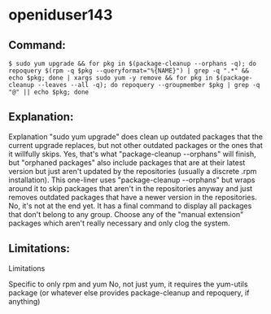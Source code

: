 # openiduser143

## Command:
```
$ sudo yum upgrade && for pkg in $(package-cleanup --orphans -q); do repoquery $(rpm -q $pkg --queryformat="%{NAME}") | grep -q ".*" && echo $pkg; done | xargs sudo yum -y remove && for pkg in $(package-cleanup --leaves --all -q); do repoquery --groupmember $pkg | grep -q "@" || echo $pkg; done
```

## Explanation:
Explanation
"sudo yum upgrade" does clean up outdated packages that the current upgrade replaces, but not other outdated packages or the ones that it willfully skips. Yes, that's what "package-cleanup --orphans" will finish, but "orphaned packages" also include packages that are at their latest version but just aren't updated by the repositories (usually a discrete .rpm installation). This one-liner uses "package-cleanup --orphans" but wraps around it to skip packages that aren't in the repositories anyway and just removes outdated packages that have a newer version in the repositories.
No, it's not at the end yet. It has a final command to display all packages that don't belong to any group. Choose any of the "manual extension" packages which aren't really necessary and only clog the system.

## Limitations:
Limitations

Specific to only rpm and yum
No, not just yum, it requires the yum-utils package (or whatever else provides package-cleanup and repoquery, if anything)

